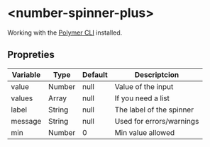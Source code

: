 # \<number-spinner-plus\>

Working with the [Polymer CLI](https://www.npmjs.com/package/polymer-cli) installed.

## Propreties

Variable      	| Type     | Default | Descriptcion
--------------- | -------- | ------- | -----------------------
value      	| Number   | null    | Value of the input
values  	| Array	   | null    | If you need a list
label		| String   | null    | The label of the spinner
message		| String   | null    | Used for errors/warnings
min		| Number   | 0	     | Min value allowed


